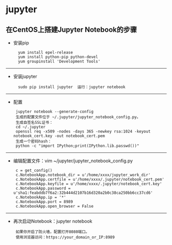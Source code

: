 # jupyter
## 在CentOS上搭建Jupyter Notebook的步骤
* 安装pip

		yum install epel-release
		yum install python-pip python-devel
		yum groupinstall 'Development Tools'
		
-------------------------------------
* 安装jupyter

		sudo pip install jupyter  运行：jupyter notebook

 -------------------------			
 * 配置
 
 		jupyter notebook --generate-config
		生成的配置文件位于 ~/.jupyter/jupyter_notebook_config.py。
		生成自签名SSL证书：
		cd ~/.jupyter
		openssl req -x509 -nodes -days 365 -newkey rsa:1024 -keyout notebook_cert.key -out notebook_cert.pem
		生成一个密码hash：
		python -c "import IPython;print(IPython.lib.passwd())"
	
 -------------------------
 * 编辑配置文件：vim ~/jupyter/jupyter_notebook_config.py
 	
		c = get_config()
		c.NotebookApp.notebook_dir = u'/home/xxxx/jupyter_work_dir'
		c.NotebookApp.certfile = u'/home/xxxx/.jupyter/notebook_cert.pem'
		c.NotebookApp.keyfile = u'/home/xxxx/.jupyter/notebook_cert.key'
		c.NotebookApp.password = u'sha1:feabddb7f6a2:32b444d2107b16d320a2b0c38ca250bb6cc37cd6'
		c.NotebookApp.ip = '*'
		c.NotebookApp.port = 8989
		c.NotebookApp.open_browser = False

 -------------------------
 * 再次启动Notebook：jupyter notebook
 
		如果你开启了防火墙，配置打开8080端口。
		使用浏览器访问：https://your_domain_or_IP:8989
